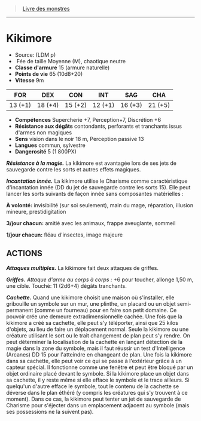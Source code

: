 ﻿> [Livre des monstres](tome_of_beasts.md)

---

# Kikimore

- Source: (LDM p)
-  Fée de taille Moyenne (M), chaotique neutre
- **Classe d'armure** 15 (armure naturelle)
- **Points de vie** 65 (10d8+20)
- **Vitesse** 9m

|FOR|DEX|CON|INT|SAG|CHA|
|---|---|---|---|---|---|
|13 (+1)|18 (+4)|15 (+2)|12 (+1)|16 (+3)|21 (+5)|

- **Compétences** Supercherie +7, Perception+7, Discrétion +6
- **Résistance aux dégâts** contondants, perforants et tranchants issus d'armes non magiques
- **Sens** vision dans le noir 18 m, Perception passive 13
- **Langues** commun, sylvestre
- **Dangerosité** 5 (1 800PX)

**_Résistance à la magie._** La kikimore est avantagée lors de ses jets de sauvegarde contre les sorts et autres effets magiques.

**_Incantation innée._** La kikimore utilise le Charisme comme caractéristique d'incantation innée (DD du jet de sauvegarde contre les sorts 15). Elle peut lancer les sorts suivants de façon innée sans composantes matérielles :

**À volonté:** invisibilité (sur soi seulement), main du mage, réparation, illusion mineure, prestidigitation

**3/jour chacun:** amitié avec les animaux, frappe aveuglante, sommeil

**1/jour chacun:** fléau d'insectes, image majeure

## ACTIONS

**_Attaques multiples._** La kikimore fait deux attaques de griffes.

**_Griffes._** _Attaque d'arme au corps à corps :_ +6 pour toucher, allonge 1,50 m, une cible. Touché: 11 (2d6+4) dégâts tranchants.

**_Cachette._** Quand une kikimore choisit une maison où s'installer, elle gribouille un symbole sur un mur, une plinthe, un placard ou un objet semi-permanent (comme un fourneau) pour en faire son petit domaine. Ce pouvoir crée une demeure extradimensionnelle cachée. Une fois que la kikimore a créé sa cachette, elle peut s'y téléporter, ainsi que 25 kilos d'objets, au lieu de faire un déplacement normal. Seule la kikimore ou une créature utilisant le sort ou le trait changement de plan peut s'y rendre. On peut déterminer la localisation de la cachette en lançant détection de la magie dans la zone du symbole, mais il faut réussir un test d'Intelligence (Arcanes) DD 15 pour l'atteindre en changeant de plan. Une fois la kikimore dans sa cachette, elle peut voir ce qui se passe à l'extérieur grâce à un capteur spécial. Il fonctionne comme une fenêtre et peut être bloqué par un objet ordinaire placé devant le symbole. Si la kikimore place un objet dans sa cachette, il y reste même si elle efface le symbole et le trace ailleurs. Si quelqu'un d'autre efface le symbole, tout le contenu de la cachette se déverse dans le plan éthéré (y compris les créatures qui s'y trouvent à ce moment). Dans ce cas, la kikimore peut tenter un jet de sauvegarde de Charisme pour s'éjecter dans un emplacement adjacent au symbole (mais ses possessions ne la suivent pas).

